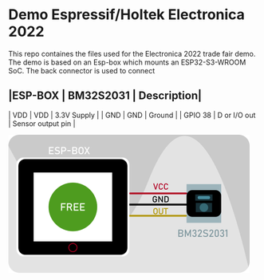 # Demo Espressif/Holtek Electronica 2022 
This repo containes the files used for the Electronica 2022 trade fair demo.
The demo is based on an Esp-box which mounts an ESP32-S3-WROOM SoC. The back connector is used to connect 

|ESP-BOX | BM32S2031 | Description|
---
| VDD | VDD | 3.3V Supply |
| GND | GND | Ground |
| GPIO 38 | D or I/O out | Sensor output pin |

![Block_diagram](./images/blocks.png)

